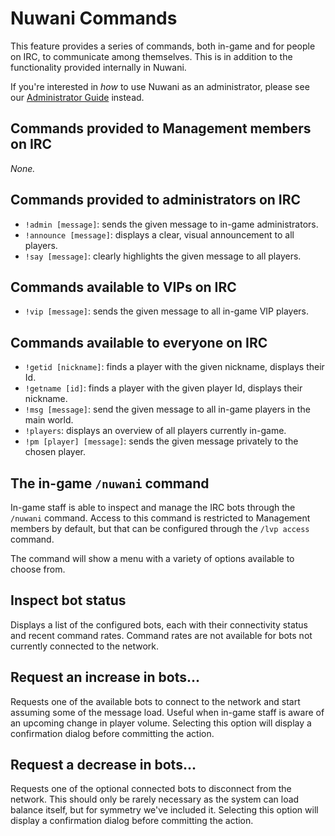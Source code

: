 # Nuwani Commands
This feature provides a series of commands, both in-game and for people on IRC, to communicate
among themselves. This is in addition to the functionality provided internally in Nuwani.

If you're interested in _how_ to use Nuwani as an administrator, please see our
[Administrator Guide](ADMINISTRATORS.md) instead.

## Commands provided to Management members on IRC
_None._

## Commands provided to administrators on IRC
  * `!admin [message]`: sends the given message to in-game administrators.
  * `!announce [message]`: displays a clear, visual announcement to all players.
  * `!say [message]`: clearly highlights the given message to all players.

## Commands available to VIPs on IRC
  * `!vip [message]`: sends the given message to all in-game VIP players.

## Commands available to everyone on IRC
  * `!getid [nickname]`: finds a player with the given nickname, displays their Id.
  * `!getname [id]`: finds a player with the given player Id, displays their nickname.
  * `!msg [message]`: send the given message to all in-game players in the main world.
  * `!players`: displays an overview of all players currently in-game.
  * `!pm [player] [message]`: sends the given message privately to the chosen player.

## The in-game `/nuwani` command
In-game staff is able to inspect and manage the IRC bots through the `/nuwani` command. Access to
this command is restricted to Management members by default, but that can be configured through
the `/lvp access` command.

The command will show a menu with a variety of options available to choose from.

## Inspect bot status
Displays a list of the configured bots, each with their connectivity status and recent command
rates. Command rates are not available for bots not currently connected to the network.

## Request an increase in bots...
Requests one of the available bots to connect to the network and start assuming some of the message
load. Useful when in-game staff is aware of an upcoming change in player volume. Selecting this
option will display a confirmation dialog before committing the action.

## Request a decrease in bots...
Requests one of the optional connected bots to disconnect from the network. This should only be
rarely necessary as the system can load balance itself, but for symmetry we've included it.
Selecting this option will display a confirmation dialog before committing the action.
